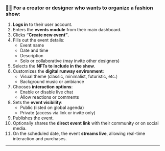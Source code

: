### 👩‍🎨 For a creator or designer who wants to organize a fashion show:

1. **Logs in** to their user account.
2. Enters the **events module** from their main dashboard.
3. Clicks **“Create new event”**.
4. Fills out the event details:
   - Event name
   - Date and time
   - Description
   - Solo or collaborative (may invite other designers)
5. Selects the **NFTs to include in the show**.
6. Customizes the **digital runway environment**:
   - Visual theme (classic, minimalist, futuristic, etc.)
   - Background music or ambiance
7. Chooses **interaction options**:
   - Enable or disable live chat
   - Allow reactions or comments
8. Sets the **event visibility**:
   - Public (listed on global agenda)
   - Private (access via link or invite only)
9. Publishes the event.
10. Optionally shares the **direct event link** with their community or on social media.
11. On the scheduled date, the event **streams live**, allowing real-time interaction and purchases.

---